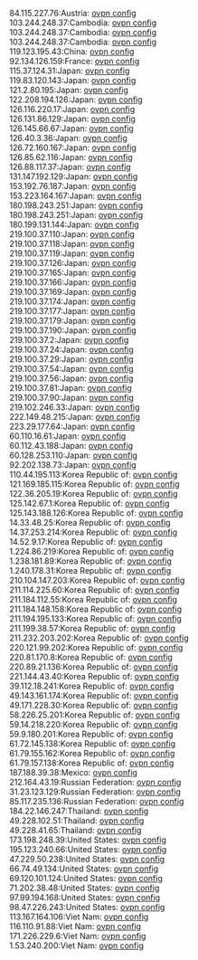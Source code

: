 84.115.227.76:Austria: [ovpn config](vpn/84_115_227_76.ovpn)  
103.244.248.37:Cambodia: [ovpn config](vpn/103_244_248_37.ovpn)  
103.244.248.37:Cambodia: [ovpn config](vpn/103_244_248_37.ovpn)  
103.244.248.37:Cambodia: [ovpn config](vpn/103_244_248_37.ovpn)  
119.123.195.43:China: [ovpn config](vpn/119_123_195_43.ovpn)  
92.134.126.159:France: [ovpn config](vpn/92_134_126_159.ovpn)  
115.37.124.31:Japan: [ovpn config](vpn/115_37_124_31.ovpn)  
119.83.120.143:Japan: [ovpn config](vpn/119_83_120_143.ovpn)  
121.2.80.195:Japan: [ovpn config](vpn/121_2_80_195.ovpn)  
122.208.194.126:Japan: [ovpn config](vpn/122_208_194_126.ovpn)  
126.116.220.17:Japan: [ovpn config](vpn/126_116_220_17.ovpn)  
126.131.86.129:Japan: [ovpn config](vpn/126_131_86_129.ovpn)  
126.145.66.67:Japan: [ovpn config](vpn/126_145_66_67.ovpn)  
126.40.3.36:Japan: [ovpn config](vpn/126_40_3_36.ovpn)  
126.72.160.167:Japan: [ovpn config](vpn/126_72_160_167.ovpn)  
126.85.62.116:Japan: [ovpn config](vpn/126_85_62_116.ovpn)  
126.88.117.37:Japan: [ovpn config](vpn/126_88_117_37.ovpn)  
131.147.192.129:Japan: [ovpn config](vpn/131_147_192_129.ovpn)  
153.192.76.187:Japan: [ovpn config](vpn/153_192_76_187.ovpn)  
153.223.164.167:Japan: [ovpn config](vpn/153_223_164_167.ovpn)  
180.198.243.251:Japan: [ovpn config](vpn/180_198_243_251.ovpn)  
180.198.243.251:Japan: [ovpn config](vpn/180_198_243_251.ovpn)  
180.199.131.144:Japan: [ovpn config](vpn/180_199_131_144.ovpn)  
219.100.37.110:Japan: [ovpn config](vpn/219_100_37_110.ovpn)  
219.100.37.118:Japan: [ovpn config](vpn/219_100_37_118.ovpn)  
219.100.37.119:Japan: [ovpn config](vpn/219_100_37_119.ovpn)  
219.100.37.126:Japan: [ovpn config](vpn/219_100_37_126.ovpn)  
219.100.37.165:Japan: [ovpn config](vpn/219_100_37_165.ovpn)  
219.100.37.166:Japan: [ovpn config](vpn/219_100_37_166.ovpn)  
219.100.37.169:Japan: [ovpn config](vpn/219_100_37_169.ovpn)  
219.100.37.174:Japan: [ovpn config](vpn/219_100_37_174.ovpn)  
219.100.37.177:Japan: [ovpn config](vpn/219_100_37_177.ovpn)  
219.100.37.179:Japan: [ovpn config](vpn/219_100_37_179.ovpn)  
219.100.37.190:Japan: [ovpn config](vpn/219_100_37_190.ovpn)  
219.100.37.2:Japan: [ovpn config](vpn/219_100_37_2.ovpn)  
219.100.37.24:Japan: [ovpn config](vpn/219_100_37_24.ovpn)  
219.100.37.29:Japan: [ovpn config](vpn/219_100_37_29.ovpn)  
219.100.37.54:Japan: [ovpn config](vpn/219_100_37_54.ovpn)  
219.100.37.56:Japan: [ovpn config](vpn/219_100_37_56.ovpn)  
219.100.37.81:Japan: [ovpn config](vpn/219_100_37_81.ovpn)  
219.100.37.90:Japan: [ovpn config](vpn/219_100_37_90.ovpn)  
219.102.246.33:Japan: [ovpn config](vpn/219_102_246_33.ovpn)  
222.149.48.215:Japan: [ovpn config](vpn/222_149_48_215.ovpn)  
223.29.177.64:Japan: [ovpn config](vpn/223_29_177_64.ovpn)  
60.110.16.61:Japan: [ovpn config](vpn/60_110_16_61.ovpn)  
60.112.43.188:Japan: [ovpn config](vpn/60_112_43_188.ovpn)  
60.128.253.110:Japan: [ovpn config](vpn/60_128_253_110.ovpn)  
92.202.138.73:Japan: [ovpn config](vpn/92_202_138_73.ovpn)  
110.44.195.113:Korea Republic of: [ovpn config](vpn/110_44_195_113.ovpn)  
121.169.185.115:Korea Republic of: [ovpn config](vpn/121_169_185_115.ovpn)  
122.36.205.19:Korea Republic of: [ovpn config](vpn/122_36_205_19.ovpn)  
125.142.67.1:Korea Republic of: [ovpn config](vpn/125_142_67_1.ovpn)  
125.143.188.126:Korea Republic of: [ovpn config](vpn/125_143_188_126.ovpn)  
14.33.48.25:Korea Republic of: [ovpn config](vpn/14_33_48_25.ovpn)  
14.37.253.214:Korea Republic of: [ovpn config](vpn/14_37_253_214.ovpn)  
14.52.9.17:Korea Republic of: [ovpn config](vpn/14_52_9_17.ovpn)  
1.224.86.219:Korea Republic of: [ovpn config](vpn/1_224_86_219.ovpn)  
1.238.181.89:Korea Republic of: [ovpn config](vpn/1_238_181_89.ovpn)  
1.240.178.31:Korea Republic of: [ovpn config](vpn/1_240_178_31.ovpn)  
210.104.147.203:Korea Republic of: [ovpn config](vpn/210_104_147_203.ovpn)  
211.114.225.60:Korea Republic of: [ovpn config](vpn/211_114_225_60.ovpn)  
211.184.112.55:Korea Republic of: [ovpn config](vpn/211_184_112_55.ovpn)  
211.184.148.158:Korea Republic of: [ovpn config](vpn/211_184_148_158.ovpn)  
211.194.195.133:Korea Republic of: [ovpn config](vpn/211_194_195_133.ovpn)  
211.199.38.57:Korea Republic of: [ovpn config](vpn/211_199_38_57.ovpn)  
211.232.203.202:Korea Republic of: [ovpn config](vpn/211_232_203_202.ovpn)  
220.121.99.202:Korea Republic of: [ovpn config](vpn/220_121_99_202.ovpn)  
220.81.170.8:Korea Republic of: [ovpn config](vpn/220_81_170_8.ovpn)  
220.89.21.136:Korea Republic of: [ovpn config](vpn/220_89_21_136.ovpn)  
221.144.43.40:Korea Republic of: [ovpn config](vpn/221_144_43_40.ovpn)  
39.112.18.241:Korea Republic of: [ovpn config](vpn/39_112_18_241.ovpn)  
49.143.161.174:Korea Republic of: [ovpn config](vpn/49_143_161_174.ovpn)  
49.171.228.30:Korea Republic of: [ovpn config](vpn/49_171_228_30.ovpn)  
58.226.25.201:Korea Republic of: [ovpn config](vpn/58_226_25_201.ovpn)  
59.14.218.220:Korea Republic of: [ovpn config](vpn/59_14_218_220.ovpn)  
59.9.180.201:Korea Republic of: [ovpn config](vpn/59_9_180_201.ovpn)  
61.72.145.138:Korea Republic of: [ovpn config](vpn/61_72_145_138.ovpn)  
61.79.155.162:Korea Republic of: [ovpn config](vpn/61_79_155_162.ovpn)  
61.79.157.138:Korea Republic of: [ovpn config](vpn/61_79_157_138.ovpn)  
187.188.39.38:Mexico: [ovpn config](vpn/187_188_39_38.ovpn)  
212.164.43.19:Russian Federation: [ovpn config](vpn/212_164_43_19.ovpn)  
31.23.123.129:Russian Federation: [ovpn config](vpn/31_23_123_129.ovpn)  
85.117.235.136:Russian Federation: [ovpn config](vpn/85_117_235_136.ovpn)  
184.22.146.247:Thailand: [ovpn config](vpn/184_22_146_247.ovpn)  
49.228.102.51:Thailand: [ovpn config](vpn/49_228_102_51.ovpn)  
49.228.41.65:Thailand: [ovpn config](vpn/49_228_41_65.ovpn)  
173.198.248.39:United States: [ovpn config](vpn/173_198_248_39.ovpn)  
195.123.240.66:United States: [ovpn config](vpn/195_123_240_66.ovpn)  
47.229.50.238:United States: [ovpn config](vpn/47_229_50_238.ovpn)  
66.74.49.134:United States: [ovpn config](vpn/66_74_49_134.ovpn)  
69.120.101.124:United States: [ovpn config](vpn/69_120_101_124.ovpn)  
71.202.38.48:United States: [ovpn config](vpn/71_202_38_48.ovpn)  
97.99.194.168:United States: [ovpn config](vpn/97_99_194_168.ovpn)  
98.47.226.243:United States: [ovpn config](vpn/98_47_226_243.ovpn)  
113.167.164.106:Viet Nam: [ovpn config](vpn/113_167_164_106.ovpn)  
116.110.91.88:Viet Nam: [ovpn config](vpn/116_110_91_88.ovpn)  
171.226.229.6:Viet Nam: [ovpn config](vpn/171_226_229_6.ovpn)  
1.53.240.200:Viet Nam: [ovpn config](vpn/1_53_240_200.ovpn)  
